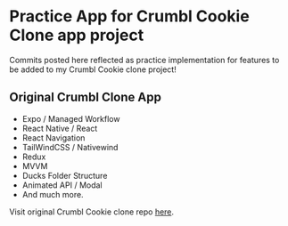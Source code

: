# Practice App for Crumbl Cookie Clone app project
Commits posted here reflected as practice implementation for features to be added to my Crumbl Cookie clone project!

## Original Crumbl Clone App 
- Expo / Managed Workflow
- React Native / React
- React Navigation
- TailWindCSS / Nativewind
- Redux
- MVVM
- Ducks Folder Structure
- Animated API / Modal
- And much more.

Visit original Crumbl Cookie clone repo [here](https://github.com/wsup-mike/crumbl-cookie-clone).
